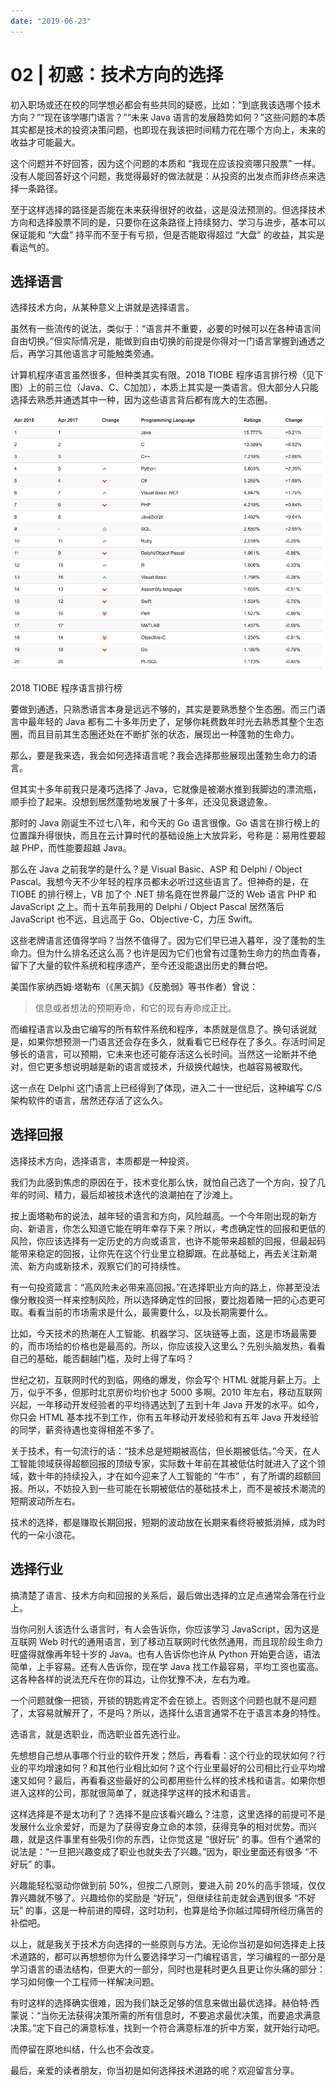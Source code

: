 ```yaml
---
date: "2019-06-23"
---  
```

      
# 02 | 初惑：技术方向的选择
初入职场或还在校的同学想必都会有些共同的疑惑，比如：“到底我该选哪个技术方向？”“现在该学哪门语言？”“未来 Java 语言的发展趋势如何？”这些问题的本质其实都是技术的投资决策问题，也即现在我该把时间精力花在哪个方向上，未来的收益才可能最大。

这个问题并不好回答，因为这个问题的本质和 “我现在应该投资哪只股票” 一样。没有人能回答好这个问题，我觉得最好的做法就是：从投资的出发点而非终点来选择一条路径。

至于这样选择的路径是否能在未来获得很好的收益，这是没法预测的。但选择技术方向和选择股票不同的是，只要你在这条路径上持续努力、学习与进步，基本可以保证能和 “大盘” 持平而不至于有亏损，但是否能取得超过 “大盘” 的收益，其实是看运气的。

## 选择语言

选择技术方向，从某种意义上讲就是选择语言。

虽然有一些流传的说法，类似于：“语言并不重要，必要的时候可以在各种语言间自由切换。”但实际情况是，能做到自由切换的前提是你得对一门语言掌握到通透之后，再学习其他语言才可能触类旁通。

计算机程序语言虽然很多，但种类其实有限。2018 TIOBE 程序语言排行榜（见下图）上的前三位（Java、C、C加加），本质上其实是一类语言。但大部分人只能选择去熟悉并通透其中一种，因为这些语言背后都有庞大的生态圈。

<!-- [[[read_end]]] -->

![](./httpsstatic001geekbangorgresourceimage42b2423fa1e1fa8047f88b0d06061b6df8b2.png)

2018 TIOBE 程序语言排行榜

要做到通透，只熟悉语言本身是远远不够的，其实是要熟悉整个生态圈。而三门语言中最年轻的 Java 都有二十多年历史了，足够你耗费数年时光去熟悉其整个生态圈，而且目前其生态圈还处在不断扩张的状态，展现出一种蓬勃的生命力。

那么，要是我来选，我会如何选择语言呢？我会选择那些展现出蓬勃生命力的语言。

但其实十多年前我只是凑巧选择了 Java，它就像是被潮水推到我脚边的漂流瓶，顺手捡了起来。没想到居然蓬勃地发展了十多年，还没见衰退迹象。

那时的 Java 刚诞生不过七八年，和今天的 Go 语言很像。Go 语言在排行榜上的位置蹿升得很快，而且在云计算时代的基础设施上大放异彩，号称是：易用性要超越 PHP，而性能要超越 Java。

那么在 Java 之前我学的是什么？是 Visual Basic、ASP 和 Delphi / Object Pascal。我想今天不少年轻的程序员都未必听过这些语言了。但神奇的是，在 TIOBE 的排行榜上，VB 加了个 .NET 排名竟在世界最广泛的 Web 语言 PHP 和JavaScript 之上。而十五年前我用的 Delphi / Object Pascal 居然落后 JavaScript 也不远，且远高于 Go、Objective-C，力压 Swift。

这些老牌语言还值得学吗？当然不值得了。因为它们早已进入暮年，没了蓬勃的生命力。但为什么排名还这么高？也许是因为它们也曾有过蓬勃生命力的热血青春，留下了大量的软件系统和程序遗产，至今还没能退出历史的舞台吧。

美国作家纳西姆·塔勒布（《黑天鹅》《反脆弱》等书作者）曾说：

> 信息或者想法的预期寿命，和它的现有寿命成正比。

而编程语言以及由它编写的所有软件系统和程序，本质就是信息了。换句话说就是，如果你想预测一门语言还会存在多久，就看看它已经存在了多久。存活时间足够长的语言，可以预期，它未来也还可能存活这么长时间。当然这一论断并不绝对，但它更多想说明越是新的语言或技术，升级换代越快，也越容易被取代。

这一点在 Delphi 这门语言上已经得到了体现，进入二十一世纪后，这种编写 C/S 架构软件的语言，居然还存活了这么久。

## 选择回报

选择技术方向，选择语言，本质都是一种投资。

我们为此感到焦虑的原因在于，技术变化那么快，就怕自己选了一个方向，投了几年的时间、精力，最后却被技术迭代的浪潮拍在了沙滩上。

按上面塔勒布的说法，越年轻的语言和方向，风险越高。一个今年刚出现的新方向、新语言，你怎么知道它能在明年幸存下来？所以，考虑确定性的回报和更低的风险，你应该选择有一定历史的方向或语言，也许不能带来超额的回报，但最起码能带来稳定的回报，让你先在这个行业里立稳脚跟。在此基础上，再去关注新潮流、新方向或新技术，观察它们的可持续性。

有一句投资箴言：“高风险未必带来高回报。”在选择职业方向的路上，你甚至没法像分散投资一样来控制风险，所以选择确定性的回报，要比抱着赌一把的心态更可取。看看当前的市场需求是什么，最需要什么，以及长期需要什么。

比如，今天技术的热潮在人工智能、机器学习、区块链等上面，这是市场最需要的，而市场给的价格也是最高的。所以，你应该投入这里么？先别头脑发热，看看自己的基础，能否翻越门槛，及时上得了车吗？

世纪之初，互联网时代的到临，网络的爆发，你会写个 HTML 就能月薪上万。上万，似乎不多，但那时北京房价均价也才 5000 多啊。2010 年左右，移动互联网兴起，一年移动开发经验者的平均待遇达到了五到十年 Java 开发的水平。如今，你只会 HTML 基本找不到工作，你有五年移动开发经验和有五年 Java 开发经验的同学，薪资待遇也变得相差不多了。

关于技术，有一句流行的话：“技术总是短期被高估，但长期被低估。”今天，在人工智能领域获得超额回报的顶级专家，实际数十年前在其被低估时就进入了这个领域，数十年的持续投入，才在如今迎来了人工智能的 “牛市” ，有了所谓的超额回报。所以，不妨投入到一些可能在长期被低估的基础技术上，而不是被技术潮流的短期波动所左右。

技术的选择，都是赚取长期回报，短期的波动放在长期来看终将被抵消掉，成为时代的一朵小浪花。

## 选择行业

搞清楚了语言、技术方向和回报的关系后，最后做出选择的立足点通常会落在行业上。

当你问别人该选什么语言时，有人会告诉你，你应该学习 JavaScript，因为这是互联网 Web 时代的通用语言，到了移动互联网时代依然通用，而且现阶段生命力旺盛得就像再年轻十岁的 Java。也有人告诉你也许从 Python 开始更合适，语法简单，上手容易。还有人告诉你，现在学 Java 找工作最容易，平均工资也蛮高。这各种各样的说法充斥在你的耳边，让你犹豫不决，左右为难。

一个问题就像一把锁，开锁的钥匙肯定不会在锁上。否则这个问题也就不是问题了，太容易就解开了，不是吗？所以，选择什么语言通常不在于语言本身的特性。

选语言，就是选职业，而选职业首先选行业。

先想想自己想从事哪个行业的软件开发；然后，再看看：这个行业的现状如何？行业的平均增速如何？和其他行业相比如何？这个行业里最好的公司相比行业平均增速又如何？最后，再看看这些最好的公司都用些什么样的技术栈和语言。如果你想进入这样的公司，那就很简单了，就选择学这样的技术和语言。

这样选择是不是太功利了？选择不是应该看兴趣么？注意，这里选择的前提可不是发展什么业余爱好，而是为了获得安身立命的本领，获得竞争的相对优势。而兴趣，就是这件事里有些吸引你的东西，让你觉这是 “很好玩” 的事。但有个通常的说法是：“一旦把兴趣变成了职业也就失去了兴趣。”因为，职业里面还有很多 “不好玩” 的事。

兴趣能轻松驱动你做到前 50\%，但按二八原则，要进入前 20\%的高手领域，仅仅靠兴趣就不够了。兴趣给你的奖励是 “好玩”，但继续往前走就会遇到很多 “不好玩” 的事，这是一种前进的障碍，这时功利，也算是给予你越过障碍所经历痛苦的补偿吧。

以上，就是我关于技术方向选择的一些原则与方法。无论你当初是如何选择走上技术道路的，都可以再想想你为什么要选择学习一门编程语言，学习编程的一部分是学习语言的语法结构，但更大的一部分，同时也是耗时更久且更让你头痛的部分：学习如何像一个工程师一样解决问题。

有时这样的选择确实很难，因为我们缺乏足够的信息来做出最优选择。赫伯特·西蒙说：“当你无法获得决策所需的所有信息时，不要追求最优决策，而要追求满意决策。”定下自己的满意标准，找到一个符合满意标准的折中方案，就开始行动吧。

而停留在原地纠结，什么也不会改变。

最后，亲爱的读者朋友，你当初是如何选择技术道路的呢？欢迎留言分享。